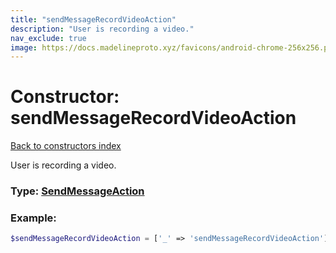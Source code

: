 ```yaml
---
title: "sendMessageRecordVideoAction"
description: "User is recording a video."
nav_exclude: true
image: https://docs.madelineproto.xyz/favicons/android-chrome-256x256.png
---
```

# Constructor: sendMessageRecordVideoAction  
[Back to constructors index](/API_docs/constructors/index.md)



User is recording a video.




### Type: [SendMessageAction](/API_docs/types/SendMessageAction.md)


### Example:

```php
$sendMessageRecordVideoAction = ['_' => 'sendMessageRecordVideoAction'];
```  
